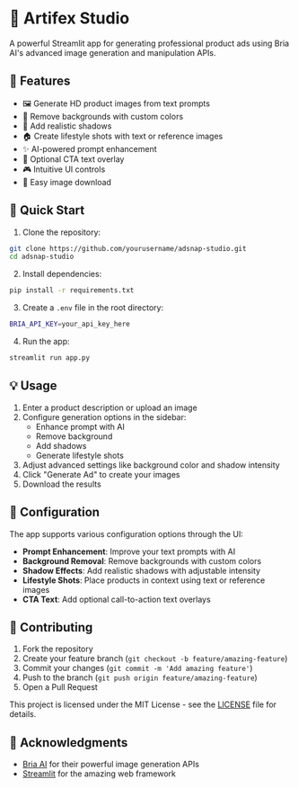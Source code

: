# 🎨 Artifex Studio

A powerful Streamlit app for generating professional product ads using Bria AI's advanced image generation and manipulation APIs.

## 🌟 Features

- 🖼️ Generate HD product images from text prompts
- 🎯 Remove backgrounds with custom colors
- 🌅 Add realistic shadows
- 🏠 Create lifestyle shots with text or reference images
- ✨ AI-powered prompt enhancement
- 📝 Optional CTA text overlay
- 🎮 Intuitive UI controls
- 💾 Easy image download

## 🚀 Quick Start

1. Clone the repository:
```bash
git clone https://github.com/yourusername/adsnap-studio.git
cd adsnap-studio
```

2. Install dependencies:
```bash
pip install -r requirements.txt
```

3. Create a `.env` file in the root directory:
```bash
BRIA_API_KEY=your_api_key_here
```

4. Run the app:
```bash
streamlit run app.py
```

## 💡 Usage

1. Enter a product description or upload an image
2. Configure generation options in the sidebar:
   - Enhance prompt with AI
   - Remove background
   - Add shadows
   - Generate lifestyle shots
3. Adjust advanced settings like background color and shadow intensity
4. Click "Generate Ad" to create your images
5. Download the results

## 🔧 Configuration

The app supports various configuration options through the UI:

- **Prompt Enhancement**: Improve your text prompts with AI
- **Background Removal**: Remove backgrounds with custom colors
- **Shadow Effects**: Add realistic shadows with adjustable intensity
- **Lifestyle Shots**: Place products in context using text or reference images
- **CTA Text**: Add optional call-to-action text overlays

## 🤝 Contributing

1. Fork the repository
2. Create your feature branch (`git checkout -b feature/amazing-feature`)
3. Commit your changes (`git commit -m 'Add amazing feature'`)
4. Push to the branch (`git push origin feature/amazing-feature`)
5. Open a Pull Request



This project is licensed under the MIT License - see the [LICENSE](LICENSE) file for details.

## 🙏 Acknowledgments

- [Bria AI](https://bria.ai) for their powerful image generation APIs
- [Streamlit](https://streamlit.io) for the amazing web framework 
